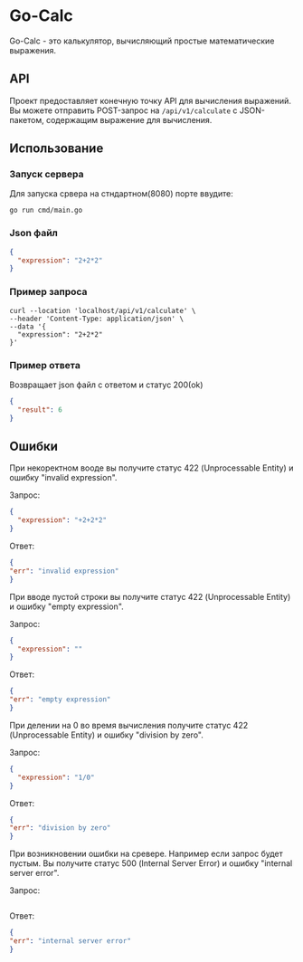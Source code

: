 # Go-Calc

Go-Calc - это калькулятор, вычисляющий простые математические выражения.

## API

Проект предоставляет конечную точку API для вычисления выражений. Вы можете отправить POST-запрос на `/api/v1/calculate` с JSON-пакетом, содержащим выражение для вычисления.

## Использование

### Запуск сервера

Для запуска срвера на стндартном(8080) порте ввудите:
```
go run cmd/main.go
```

### Json файл

```json
{
  "expression": "2+2*2"
}
```
### Пример запроса

```
curl --location 'localhost/api/v1/calculate' \
--header 'Content-Type: application/json' \
--data '{
  "expression": "2+2*2"
}'
```
### Пример ответа

Возвращает json файл с ответом и статус 200(ok)

```json
{
  "result": 6
}
```

## Ошибки

При некоректном вооде вы получите статус 422 (Unprocessable Entity) и ошибку "invalid expression".

Запрос:
```json
{
  "expression": "+2+2*2"
}
```

Ответ:
```json
{
"err": "invalid expression"
}
```

При вводе пустой строки вы получите статус 422 (Unprocessable Entity) и ошибку "empty expression".

Запрос:
```json
{
  "expression": ""
}
```

Ответ:
```json
{
"err": "empty expression"
}
```

При делении на 0 во время вычисления получите статус 422 (Unprocessable Entity) и ошибку "division by zero".

Запрос:
```json
{
  "expression": "1/0"
}
```

Ответ:
```json
{
"err": "division by zero"
}
```

При возникновении ошибки на сревере. Например если запрос будет пустым. Вы получите статус 500 (Internal Server Error) и ошибку "internal server error".

Запрос:
```json

```

Ответ:
```json
{
"err": "internal server error"
}
```
